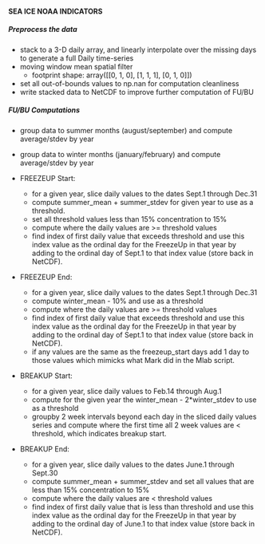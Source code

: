 #### SEA ICE NOAA INDICATORS

##### Preprocess the data
- stack to a 3-D daily array, and linearly interpolate over the missing days to generate a full Daily time-series
- moving window mean spatial filter 
	- footprint shape:
		array([[0, 1, 0],
		       [1, 1, 1],
		       [0, 1, 0]])
- set all out-of-bounds values to np.nan for computation cleanliness
- write stacked data to NetCDF to improve further computation of FU/BU

##### FU/BU Computations
- group data to summer months (august/september) and compute average/stdev by year
- group data to winter months (january/february) and compute average/stdev by year
- FREEZEUP Start:
	- for a given year, slice daily values to the dates Sept.1 through Dec.31
	- compute summer_mean + summer_stdev for given year to use as a threshold.
	-  set all threshold values less than 15% concentration to 15%
	- compute where the daily values are >= threshold values
	- find index of first daily value that exceeds threshold and use this index value as the ordinal day for the FreezeUp in that year by adding to the ordinal day of Sept.1 to that index value (store back in NetCDF).

- FREEZEUP End:
	- for a given year, slice daily values to the dates Sept.1 through Dec.31
	- compute winter_mean - 10% and use as a threshold
	- compute where the daily values are >= threshold values
	- find index of first daily value that exceeds threshold and use this index value as the ordinal day for the FreezeUp in that year by adding to the ordinal day of Sept.1 to that index value (store back in NetCDF).
	- if any values are the same as the freezeup_start days add 1 day to those values which mimicks what Mark did in the Mlab script.

- BREAKUP Start:
	- for a given year, slice daily values to Feb.14 through Aug.1
	- compute for the given year the winter_mean - 2*winter_stdev to use as a threshold
	- groupby 2 week intervals beyond each day in the sliced daily values series and compute where the first time all 2 week values are < threshold, which indicates breakup start.

- BREAKUP End:
	- for a given year, slice daily values to the dates June.1 through Sept.30
	- compute summer_mean + summer_stdev and set all values that are less than 15% concentration to 15%
	- compute where the daily values are < threshold values
	- find index of first daily value that is less than threshold and use this index value as the ordinal day for the FreezeUp in that year by adding to the ordinal day of June.1 to that index value (store back in NetCDF).


